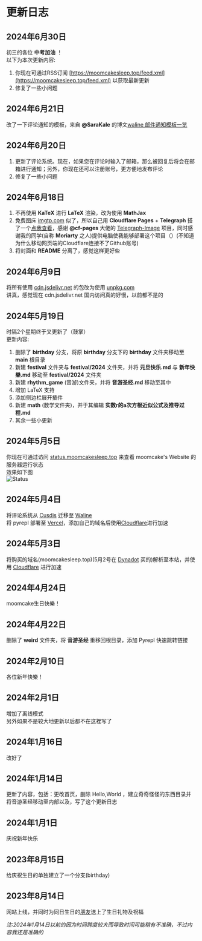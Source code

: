 # 更新日志

## 2024年6月30日

初三的各位 **中考加油** ！<br>
以下为本次更新内容:
1. 你现在可通过RSS订阅 [https://moomcakesleep.top/feed.xml](https://moomcakesleep.top/feed.xml) 以获取最新更新
2. 修复了一些小问题

## 2024年6月21日

改了一下评论通知的模板，来自 **@SaraKale** 的博文[waline 邮件通知模板一览](https://www.sarakale.top/blog/posts/537344b2)

## 2024年6月20日

1. 更新了评论系统。现在，如果您在评论时输入了邮箱，那么被回复后将会在邮箱进行通知；另外，你现在还可以注册账号，更方便地发布评论
2. 修复了一些小问题

## 2024年6月18日

1. 不再使用 **KaTeX** 进行 **LaTeX** 渲染，改为使用 **MathJax**
2. 免费图床 [imgtp.com](https://www.imgtp.com) 似了，所以自己用 **Cloudflare Pages** + **Telegraph** 搭了一个[点我查看](https://img.moomcakesleep.top/)，感谢 **@cf-pages** 大佬的 [Telegraph-Image](https://github.com/cf-pages/Telegraph-Image) 项目，同时感谢我的同学(自称 **Moriarty** 之人)提供电脑使我能够部署这个项目（）(不知道为什么移动网页端的Cloudflare连接不了Github账号)
3. 将封面和 **README** 分离了，感觉这样更好些

## 2024年6月9日

将所有使用 [cdn.jsdelivr.net](https://cdn.jsdelivr.net) 的包改为使用 [unpkg.com](https://unpkg.com)<br>
讲真，感觉现在 cdn.jsdelivr.net 国内访问真的好慢，以前都不是的

## 2024年5月19日

时隔2个星期终于又更新了（鼓掌）<br>
更新内容:
1. 删除了 **birthday** 分支，将原 **birthday** 分支下的 **birthday** 文件夹移动至 **main** 根目录
2. 新建 **festival** 文件夹与 **festival/2024** 文件夹，并将 **元旦快乐.md** 与 **新年快樂.md** 移动至 **festival/2024** 文件夹
3. 新建 **rhythm_game** (音游)文件夹，并将 **音游圣经.md** 移动至其中
4. 增加 LaTeX 支持
5. 添加侧边栏展开插件
6. 新建 **math** (数学文件夹)，并于其编辑 **实数r的a次方根近似公式及推导过程.md**
7. 其余一些小更新

## 2024年5月5日

你现在可通过访问 [status.moomcakesleep.top](https://status.moomcakesleep.top) 来查看 moomcake's Website 的服务器运行状态<br>
效果如下图<br>
![Status](https://img.moomcakesleep.top/file/c45365f828822301e5275.jpg)

## 2024年5月4日

将评论系统从 [Cusdis](https://cusdis.com) 迁移至 [Waline](https://waline.js.org)<br>
将 pyrepl 部署至 [Vercel](https://vercel.com)，添加自己的域名后使用[Cloudflare](https://www.cloudflare-cn.com/)进行加速

## 2024年5月3日

将购买的域名(moomcakesleep.top)(5月2号在 [Dynadot](https://dynadot.com.cn) 买的)解析至本站，并使用 [Cloudflare](https://www.cloudflare-cn.com/) 进行加速

## 2024年4月24日

moomcake生日快樂！

## 2024年4月22日

删除了 **weird** 文件夹，将 **音游圣经** 重移回根目录，添加 Pyrepl 快速跳转链接

## 2024年2月10日

各位新年快樂！

## 2024年2月1日

增加了离线模式<br>
另外如果不是较大地更新以后都不在这裡写了

## 2024年1月16日

改好了

## 2024年1月14日

更新了内容，包括：更改首页，删除 Hello,World ，建立奇奇怪怪的东西目录并将音游圣经移动至内部以及，写了这个更新日志

## 2024年1月1日

庆祝新年快乐

## 2023年8月15日

给庆祝生日的单独建立了一个分支(birthday)

## 2023年8月14日

网站上线，并同时为同日生日的[朋友](https://b23.tv/xfpmGBK)送上了生日礼物及祝福

_注:2024年1月14日以前的因为时间跨度较大而导致时间可能稍有不准确，不过内容我还是准确的_
